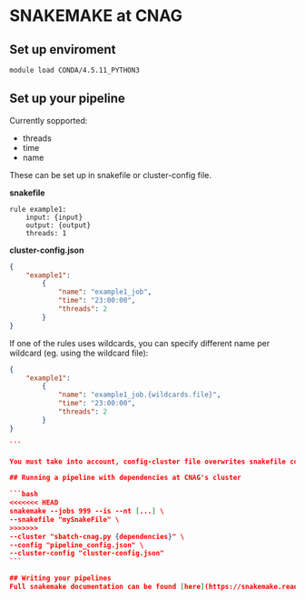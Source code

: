 # SNAKEMAKE at CNAG

## Set up enviroment

```bash
module load CONDA/4.5.11_PYTHON3
```

## Set up your pipeline 
Currently sopported:
- threads
- time
- name
  
These can be set up in snakefile or cluster-config file.

**snakefile**
```
rule example1:
    input: {input}
    output: {output}
    threads: 1
```

**cluster-config.json**

```json
{
    "example1":
        {
            "name": "example1_job",
            "time": "23:00:00",
            "threads": 2
        }
}

```
If one of the rules uses wildcards, you can specify different name per wildcard (eg. using the wildcard file): 

````json
{
    "example1":
        {
            "name": "example1_job.{wildcards.file}",
            "time": "23:00:00",
            "threads": 2
        }
}

```

You must take into account, config-cluster file overwrites snakefile configuration. 

## Running a pipeline with dependencies at CNAG's cluster

```bash
<<<<<<< HEAD
snakemake --jobs 999 --is --nt [...] \
--snakefile "mySnakeFile" \
>>>>>>>
--cluster "sbatch-cnag.py {dependencies}" \
--config "pipeline_config.json" \
--cluster-config "cluster-config.json"
```

## Writing your pipelines
Full snakemake documentation can be found [here](https://snakemake.readthedocs.io/en/stable/)
